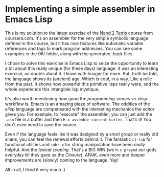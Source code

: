 # Implementing a simple assembler in Emacs Lisp

This is my solution to the latest exercise of the [Nand 2 Tetris](https://class.coursera.org/nand2tetris1-001) course from coursera.com. It's an assembler for the very simple symbolic language defined in the course, but it has nice features like automatic variable references and tags to mark program addresses. You can see some examples in the 06/ folder, along with the generated .hack files.

I chose to solve this exercise in Emacs Lisp to seize the opportunity to learn a bit about this really unique (for these days) language. It was an interesting exercise, no doubts about it. I leave with hunger for more. But, truth be told, the language shows its (ancient) age. Which is cool, in a way. Like a relic from the past. It shows how powerful this primitive lisps really were, and the whole experience this intangible lisp mystique.

It's also worth mentioning how good the *programming-emacs-in-elisp* workflow is. Emacs is an amazing pieze of software. The oddities of the *elisp* language are compensated with the interesting mechanics the editor gives you. For example, to "execute" the assembler, you can just add the `.asm` file in a buffer and then `M-x assemble-current-buffer`. That's it! You don't even need to save the source.

Even if the language feels like it was designed by a small group or really old aliens, you can feel the renewal efforts behind it. The fantastic `cl-lib` for functional utilities and `subr-x` for string manipulation have been *really* helpful. And the *lexical scoping*. That's a BIG WIN (we `M-x prayed` our gods everyday till they gave us the *Closure*). AFAIK, even more and deeper improvements are (slowly) coming to the language. Yay!

All in all, I liked it very much :)
